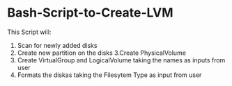 # Bash-Script-to-Create-LVM
This Script will:
1. Scan for newly added disks
2. Create new partition on the disks
3.Create PhysicalVolume
4. Create VirtualGroup and LogicalVolume taking the names as inputs from user
5. Formats the diskas taking the Filesytem Type as input from user
